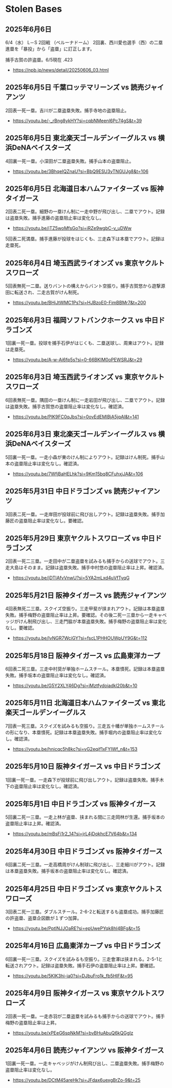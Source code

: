 # Stolen Bases

## 2025年6月6日

6/4（水） L－S 2回戦 （ベルーナドーム）
2回裏、西川愛也選手（西）の二塁進塁を「暴投」から「盗塁」に訂正します。

捕手古賀の許盗塁。6/5現在 .423 

- https://npb.jp/news/detail/20250606_03.html

## 2025年6月5日 千葉ロッテマリーンズ vs 読売ジャイアンツ

2回表一死一塁。吉川が二塁盗塁失敗。捕手寺地の盗塁阻止。

- https://youtu.be/-_rBng8ykHY?si=cqbNMeenl6Pc74gS&t=39

## 2025年6月5日 東北楽天ゴールデンイーグルス vs 横浜DeNAベイスターズ

4回裏一死一塁。小深田が二塁盗塁失敗。捕手山本の盗塁阻止。

- https://youtu.be/3BhqeIQZnaU?si=BbQ9ESU3yTNGUJg8&t=106

## 2025年6月5日 北海道日本ハムファイターズ vs 阪神タイガース

2回表二死一塁。細野の一塁けん制に一走中野が飛び出し、二塁でアウト。記録は盗塁失敗。捕手進藤の盗塁阻止率は変化なし。

- https://youtu.be/iTZ5woMfsGo?si=iRZe9wgbC-v_uDWw

5回表二死満塁。捕手進藤が投球をはじくも、三走森下は本塁でアウト。記録は走塁死。

## 2025年6月4日 埼玉西武ライオンズ vs 東京ヤクルトスワローズ

5回表無死一二塁。送りバントの構えからバント空振り。捕手古賀悠から遊撃源田に転送され、二走古賀がけん制死。

- https://youtu.be/BHiJtWMC1Ps?si=HJBzoE0-FimBBMr7&t=200

## 2025年6月3日 福岡ソフトバンクホークス vs 中日ドラゴンズ

1回裏一死一塁。投球を捕手石伊がはじくも、二塁送球し、周東はアウト。記録は走塁死。

- https://youtu.be/A-w-Ai6fp5s?si=0-66BKIM0oPEWSRJ&t=29

## 2025年6月3日 埼玉西武ライオンズ vs 東京ヤクルトスワローズ

6回表無死一塁。隅田の一塁けん制に一走岩田が飛び出し、二塁でアウト。記録は盗塁失敗。捕手古賀悠の盗塁阻止率は変化なし。確認済。

- https://youtu.be/PlK9FC0qJbs?si=0ovEdEMIBjA5jqAl&t=141

## 2025年6月3日 東北楽天ゴールデンイーグルス vs 横浜DeNAベイスターズ

5回裏一死一塁。一走小森が東のけん制によりアウト。記録はけん制死。捕手山本の盗塁阻止率は変化なし。確認済。

- https://youtu.be/7WfjBaHELhk?si=9Km15bq8CFuhxjJA&t=106

## 2025年5月31日 中日ドラゴンズ vs 読売ジャイアンツ

3回表二死一塁。一走岸田が投球前に飛び出しアウト。記録は盗塁失敗。捕手加藤匠の盗塁阻止率は変化なし。要確認。

## 2025年5月29日 東京ヤクルトスワローズ vs 中日ドラゴンズ

2回表一死二三塁。一走田中が二塁盗塁を試みるも捕手からの送球でアウト。三走大島はそのまま。記録は盗塁失敗。捕手中村悠の盗塁阻止率は上昇。確認済。

- https://youtu.be/jDTIAfvVnwU?si=5YA2mLxd4uVfTyqG

## 2025年5月21日 阪神タイガース vs 読売ジャイアンツ

4回表無死二三塁。スクイズ空振り。三走甲斐が挟まれアウト。記録は本塁盗塁失敗。捕手梅野の盗塁阻止率は上昇。要確認。その後二死一三塁から一走キャベッジがけん制飛び出し、三走門脇が本塁盗塁失敗。捕手梅野の盗塁阻止率は変化なし。要確認。

- https://youtu.be/IvNGR7WciGY?si=fscL1PHHOUWpUY9G&t=112

## 2025年5月18日 阪神タイガース vs 広島東洋カープ

6回表二死三塁。三走中村奨が単独ホームスチール。本塁憤死。記録は本塁盗塁失敗。捕手坂本の盗塁阻止率は変化なし。確認済。

- https://youtu.be/G5Y2XLY46Dg?si=iMztfydoiadkl20b&t=10

## 2025年5月11日 北海道日本ハムファイターズ vs 東北楽天ゴールデンイーグルス

7回表一死三塁。スクイズを試みるも空振り。三走五十幡が単独ホームスチールの形になり、本塁憤死。記録は本塁盗塁失敗。捕手堀内の盗塁阻止率は変化なし。確認済。

- https://youtu.be/hnicqc5h8kc?si=vG2eqif1xFYIWf_n&t=153

## 2025年5月10日 阪神タイガース vs 中日ドラゴンズ

1回裏一死一塁。一走森下が投球前に飛び出しアウト。記録は盗塁失敗。捕手木下の盗塁阻止率は変化なし。確認済。

## 2025年5月1日 中日ドラゴンズ vs 阪神タイガース

5回裏二死一三塁。一走上林が盗塁、挟まれる間に三走岡林が生還。捕手坂本の盗塁阻止率は上昇。確認済。

- https://youtu.be/mBsFi1r2_14?si=jrL4jDokhcE7V64b&t=134

## 2025年4月30日 中日ドラゴンズ vs 阪神タイガース

6回裏二死一三塁。一走高橋周がけん制球に飛び出し、三走細川がアウト。記録は本塁盗塁失敗。捕手坂本の盗塁阻止率は変化なし。確認済。

## 2025年4月25日 中日ドラゴンズ vs 東京ヤクルトスワローズ

3回表二死一三塁。ダブルスチール。2-6-2と転送するも盗塁成功。捕手加藤匠の許盗塁、盗塁企図数が１ずつ加算。

- https://youtu.be/PptlNJJOaRE?si=epUwePYqk8hl4BFg&t=15

## 2025年4月16日 広島東洋カープ vs 中日ドラゴンズ

6回裏一死一三塁。スクイズを試みるも空振り。三走會澤は挟まれる。2-5-1と転送されアウト。記録は盗塁失敗。捕手石伊の盗塁阻止率は上昇。要確認。

- https://youtu.be/5KlK3hi-ja0?si=DJbuFro1k_fb5HlF&t=95

## 2025年4月9日 阪神タイガース vs 東京ヤクルトスワローズ

2回表一死一塁。一走赤羽が二塁盗塁を試みるも捕手からの送球でアウト。捕手梅野の盗塁阻止率は上昇。

- https://youtu.be/xPEeG6spNkM?si=bvBHuAbuQ6kQGgIz

## 2025年4月6日 読売ジャイアンツ vs 阪神タイガース

1回裏一死一塁。一走キャベッジがけん制飛び出し、二塁盗塁失敗。捕手梅野の盗塁阻止率は変化なし。

- https://youtu.be/DCtM45areHk?si=JFdax6uexgBrZo-9&t=25